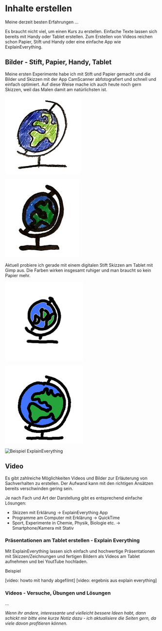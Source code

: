 # Inhalte erstellen

Meine derzeit besten Erfahrungen ...

Es braucht nicht viel, um einen Kurs zu erstellen. Einfache Texte lassen sich bereits mit Handy oder Tablet erstellen. Zum Erstellen von Videos reichen schon Papier, Stift und Handy oder eine einfache App wie ExplainEverything.


## Bilder - Stift, Papier, Handy, Tablet

Meine ersten Experimente habe ich mit Stift und Papier gemacht und die Bilder und Skizzen mit der App CamScanner abfotografiert und schnell und einfach optimiert. Auf diese Weise mache ich auch heute noch gern Skizzen, weil das Malen damit am natürlichsten ist.

![Beispiel Buntstift](bilder/globe-bunt.png)

![Beispiel Filzstift](bilder/globe-filz.png)

Aktuell probiere ich gerade mit einem digitalen Stift Skizzen am Tablet mit Gimp aus. Die Farben wirken insgesamt ruhiger und man braucht so kein Papier mehr.

![Beispiel Gimp Pinsel](bilder/globe.png)

![Beispiel Gimp Stift](bilder/globe-2.png)

![Beispiel ExplainEverything]()


## Video

Es gibt zahlreiche Möglichkeiten Videos und Bilder zur Erläuterung von Sachverhalten zu erstellen. Der Aufwand kann mit den richtigen Ansätzen bereits verschwinden gering sein.

Je nach Fach und Art der Darstellung gibt es entsprechend einfache Lösungen:
* Skizzen mit Erklärung -> ExplainEverything App
* Programme am Computer mit Erklärung -> QuickTime
* Sport, Experimente in Chemie, Physik, Biologie etc. -> Smartphone/Kamera mit Stativ

### Präsentationen am Tablet erstellen - Explain Everything

Mit ExplainEverything lassen sich einfach und hochwertige Präsentationen mit Skizzen/Zeichnungen und fertigen Bildern als Videos am Tablet aufnehmen und bei YoutTube hochladen.

Beispiel

[video: howto mit handy abgefilmt]
[video: ergebnis aus explain everything]

### Videos - Versuche, Übungen und Lösungen

...

*Wenn ihr andere, interessante und vielleicht bessere Ideen habt, dann schickt mir bitte eine kurze Notiz dazu - ich aktualisiere die Seiten gern, da viele davon profitieren können.*
